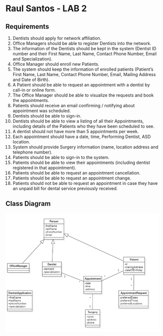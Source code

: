 # Raul Santos - LAB 2
## Requirements

1. Dentists should apply for network affiliation.  
2. Office Managers should be able to register Dentists into the network.  
3. The information of the Dentists should be kept in the system (Dentist ID number and their First Name, Last Name, Contact Phone Number, Email and Specialization).  
4. Office Manager should enroll new Patients.  
5. The system should keep the information of enrolled patients (Patient’s First Name, Last Name, Contact Phone Number, Email, Mailing Address and Date of Birth).  
6. A Patient should be able to request an appointment with a dentist by call-in or online form.  
7. The Office Manager should be able to visualize the requests and book the appointments.  
8. Patients should receive an email confirming / notifying about appointment was scheduled.  
9. Dentists should be able to sign-in.  
10. Dentists should be able to view a listing of all their Appointments, including details of the Patients who they have been scheduled to see.  
11. A dentist should not have more than 5 appointments per week.  
12. Each appointment should have a date, time, Performing Dentist, ASD location.  
13. System should provide Surgery information (name, location address and telephone number).  
14. Patients should be able to sign-in to the system.  
15. Patients should be able to view their appointments (including dentist registered in that appointment).  
16. Patients should be able to request an appointment cancellation.  
17. Patients should be able to request an appointment change.  
18. Patients should not be able to request an appointment in case they have an unpaid bill for dental service previously received.  

## Class Diagram

![diagram.png](diagram.png)